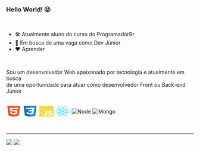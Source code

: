 

### Hello World! 😜

<br>

- 🛠 Atualmente aluno do curso do ProgramadorBr
- 🧰 Em busca de uma vaga como Dev Júnior
- ❤ Aprender

<br>

Sou um desenvolvedor Web apaixonado por tecnologia e atualmente em busca<br> 
de uma oportunidade para atuar como desenvolvedor Front ou Back-end Júnior

<br>

<div display='flex'>
  <img align="center" alt="HTML" height="30" width="40" src="https://raw.githubusercontent.com/devicons/devicon/master/icons/html5/html5-original.svg">
  <img align="center" alt="CSS" height="30" width="40" src="https://raw.githubusercontent.com/devicons/devicon/master/icons/css3/css3-original.svg">
  <img align="center" alt="Js" height="30" width="40" src="https://raw.githubusercontent.com/devicons/devicon/master/icons/javascript/javascript-plain.svg">
  <img align="center" alt="React" height="30" width="40" src="https://raw.githubusercontent.com/devicons/devicon/master/icons/react/react-original.svg">
  <img align="center" alt="Node" height="30" width="40" src="https://cdn.jsdelivr.net/gh/devicons/devicon/icons/nodejs/nodejs-original.svg" />
  <img align="center" alt="Mongo" height="30" width="40" src="https://cdn.jsdelivr.net/gh/devicons/devicon/icons/mongodb/mongodb-original.svg" target="_blank" />
</div>

<br><hr>

<div display='flex'>
  <a href="www.linkedin.com/in/abnerhenri003"><img src="https://img.shields.io/badge/LinkedIn-0077B5?style=for-the-badge&logo=linkedin&logoColor=white"></a>
  <a href="mailto:AbnerHbraga@outlook.pt"><img src="https://img.shields.io/badge/Microsoft_Outlook-0078D4?style=for-the-badge&logo=microsoft-outlook&logoColor=white"></a>
</div>
